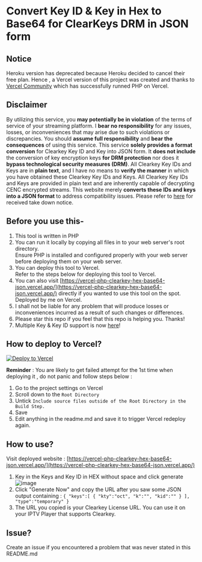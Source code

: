 # Convert Key ID & Key in Hex to Base64 for ClearKeys DRM in JSON form

## Notice
Heroku version has deprecated because Heroku decided to cancel their free plan. 
Hence , a Vercel version of this project was created and thanks to [Vercel Community](https://github.com/vercel-community/php) which has successfully runned PHP on Vercel.

## Disclaimer
By utilizing this service, you **may potentially be in violation** of the terms of service of your streaming platform. I **bear no responsibility** for any issues, losses, or inconveniences that may arise due to such violations or discrepancies. You should **assume full responsibility** and **bear the consequences** of using this service. This service **solely provides a format conversion** for Clearkey Key ID and Key into JSON form. It **does not include** the conversion of key encryption keys **for DRM protection** nor does it **bypass technological security measures (DRM)**. All Clearkey Key IDs and Keys are in **plain text**, and I have no means to **verify the manner** in which you have obtained these Clearkey Key IDs and Keys. All Clearkey Key IDs and Keys are provided in plain text and are inherently capable of decrypting CENC encrypted streams. This website merely **converts these IDs and keys into a JSON format** to address compatibility issues. Please refer to [here](https://github.com/samleong123/vercel-php-clearkey-hex-base64-json/blob/main/takedown-email.md) for received take down notice.



## Before you use this-
1. This tool is written in PHP
2. You can run it locally by copying all files in to your web server's root directory. </br> Ensure PHP is installed and configured properly with your web server before deploying them on your web server.
3. You can deploy this tool to Vercel. </br> Refer to the steps below for deploying this tool to Vercel.
4. You can also visit [https://vercel-php-clearkey-hex-base64-json.vercel.app/](https://vercel-php-clearkey-hex-base64-json.vercel.app/) directly if you wanted to use this tool on the spot. </br> Deployed by me on Vercel.
5. I shall not be liable for any problem that will produce losses or inconveniences incurred as a result of such changes or differences.
6. Please star this repo if you feel that this repo is helping you. Thanks!
7. Multiple Key & Key ID support is now [here](https://github.com/samleong123/vercel-php-clearkey-hex-base64-json/blob/main/multiple_key.md)!

## How to deploy to Vercel?
[![Deploy to Vercel](https://vercel.com/button)](https://vercel.com/new/import?s=https%3A%2F%2Fgithub.com%2Fsamleong123%2Fvercel-php-clearkey-hex-base64-json&hasTrialAvailable=1&showOptionalTeamCreation=false&project-name=vercel-php-clearkey-hex-base64-json&framework=other&totalProjects=1)

**Reminder** :
You are likely to get failed attempt for the 1st time when deploying it , do not panic and follow steps below :
1. Go to the project settings on Vercel
2. Scroll down to the ```Root Directory```
3. Untick ```Include source files outside of the Root Directory in the Build Step.```
4. Save
5. Edit anything in the readme.md and save it to trigger Vercel redeploy again.

## How to use? 
Visit deployed website : [https://vercel-php-clearkey-hex-base64-json.vercel.app/](https://vercel-php-clearkey-hex-base64-json.vercel.app/) 
1. Key in the Keys and Key ID in HEX without space and click generate
![image](https://user-images.githubusercontent.com/58818070/136691265-8fe727a3-c533-4ad5-98e7-d775454f8a04.png)
2. Click "Generate Now" and copy the URL after you saw some JSON output containing : ```{ "keys":[ { "kty":"oct", "k":"", "kid":"" } ], "type":"temporary" }```
3. The URL you copied is your Clearkey License URL. You can use it on your IPTV Player that supports Clearkey. 

## Issue?
Create an issue if you encountered a problem that was never stated in this README.md


